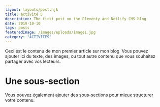 ```yaml
---
layout: layouts/post.njk
title: activité 5
description: The first post on the Eleventy and Netlify CMS blog
date: 2019-10-10
tags: posts
featuredImage: /images/uploads/image1.jpg
category: "ACTIVITES"
---
```




Ceci est le contenu de mon premier article sur mon blog. Vous pouvez ajouter ici du texte, des images, ou tout autre contenu que vous souhaitez partager avec vos lecteurs.

# Une sous-section

Vous pouvez également ajouter des sous-sections pour mieux structurer votre contenu.
